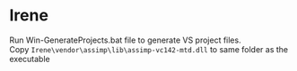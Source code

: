 # Irene
Run Win-GenerateProjects.bat file to generate VS project files.\
Copy ```Irene\vendor\assimp\lib\assimp-vc142-mtd.dll``` to same folder as the executable

